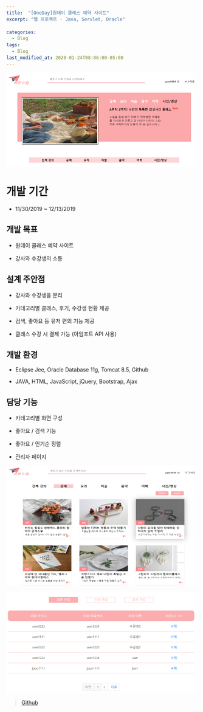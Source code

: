 ```yaml
---
title:  "[OneDay]원데이 클래스 예약 사이트"
excerpt: "웹 프로젝트 - Java, Servlet, Oracle"

categories:
  - Blog
tags:
  - Blog
last_modified_at: 2020-01-24T08:06:00-05:00
---
```

![main](\assets\image\oneday\main.PNG)

# 개발 기간
* 11/30/2019 ~ 12/13/2019


## 개발 목표

  * 원데이 클래스 예약 사이트

  * 강사와 수강생의 소통

## 설계 주안점

  * 강사와 수강생을 분리

  * 카테고리별 클래스, 후기, 수강생 현황 제공

  * 검색, 좋아요 등 유저 편의 기능 제공

  * 클래스 수강 시 결제 가능 (아임포트 API 사용)

## 개발 환경

  * Eclipse Jee, Oracle Database 11g, Tomcat 8.5, Github

  * JAVA, HTML, JavaScript, jQuery, Bootstrap, Ajax

## 담당 기능

  * 카테고리별 화면 구성

  * 좋아요 /  검색 기능

  * 좋아요 / 인기순 정렬

  * 관리자 페이지


  ![cate](\assets\image\oneday\cate.PNG)      

  ![admin](\assets\image\oneday\admin.PNG)

> [Github](https://github.com/JooooHyeWon/Oneday)
